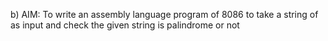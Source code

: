 b) AIM: To write an assembly language program of 8086 to take a string of as input and check the given string is palindrome or not 


